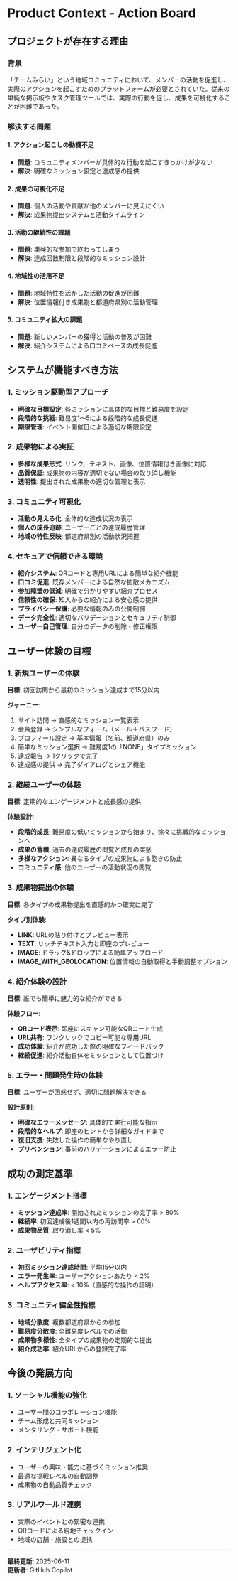 # Product Context - Action Board

## プロジェクトが存在する理由

### 背景
「チームみらい」という地域コミュニティにおいて、メンバーの活動を促進し、実際のアクションを起こすためのプラットフォームが必要とされていた。従来の単純な掲示板やタスク管理ツールでは、実際の行動を促し、成果を可視化することが困難であった。

### 解決する問題

#### 1. アクション起こしの動機不足
- **問題**: コミュニティメンバーが具体的な行動を起こすきっかけが少ない
- **解決**: 明確なミッション設定と達成感の提供

#### 2. 成果の可視化不足
- **問題**: 個人の活動や貢献が他のメンバーに見えにくい
- **解決**: 成果物提出システムと活動タイムライン

#### 3. 活動の継続性の課題
- **問題**: 単発的な参加で終わってしまう
- **解決**: 達成回数制限と段階的なミッション設計

#### 4. 地域性の活用不足
- **問題**: 地域特性を活かした活動の促進が困難
- **解決**: 位置情報付き成果物と都道府県別の活動管理

#### 5. コミュニティ拡大の課題
- **問題**: 新しいメンバーの獲得と活動の普及が困難
- **解決**: 紹介システムによる口コミベースの成長促進

## システムが機能すべき方法

### 1. ミッション駆動型アプローチ
- **明確な目標設定**: 各ミッションに具体的な目標と難易度を設定
- **段階的な挑戦**: 難易度1〜5による段階的な成長促進
- **期限管理**: イベント開催日による適切な期限設定

### 2. 成果物による実証
- **多様な成果形式**: リンク、テキスト、画像、位置情報付き画像に対応
- **品質保証**: 成果物の内容が適切でない場合の取り消し機能
- **透明性**: 提出された成果物の適切な管理と表示

### 3. コミュニティ可視化
- **活動の見える化**: 全体的な達成状況の表示
- **個人の成長追跡**: ユーザーごとの達成履歴管理
- **地域の特性反映**: 都道府県別の活動状況把握

### 4. セキュアで信頼できる環境
- **紹介システム**: QRコードと専用URLによる簡単な紹介機能
- **口コミ促進**: 既存メンバーによる自然な拡散メカニズム
- **参加障壁の低減**: 明確で分かりやすい紹介プロセス
- **信頼性の確保**: 知人からの紹介による安心感の提供
- **プライバシー保護**: 必要な情報のみの公開制御
- **データ完全性**: 適切なバリデーションとセキュリティ制御
- **ユーザー自己管理**: 自分のデータの削除・修正権限

## ユーザー体験の目標

### 1. 新規ユーザーの体験
**目標**: 初回訪問から最初のミッション達成まで15分以内

**ジャーニー**:
1. サイト訪問 → 直感的なミッション一覧表示
2. 会員登録 → シンプルなフォーム（メール＋パスワード）
3. プロフィール設定 → 基本情報（名前、都道府県）のみ
4. 簡単なミッション選択 → 難易度1の「NONE」タイプミッション
5. 達成報告 → 1クリックで完了
6. 達成感の提供 → 完了ダイアログとシェア機能

### 2. 継続ユーザーの体験
**目標**: 定期的なエンゲージメントと成長感の提供

**体験設計**:
- **段階的成長**: 難易度の低いミッションから始まり、徐々に挑戦的なミッションへ
- **成果の蓄積**: 過去の達成履歴の閲覧と成長の実感
- **多様なアクション**: 異なるタイプの成果物による飽きの防止
- **コミュニティ感**: 他のユーザーの活動状況の閲覧

### 3. 成果物提出の体験
**目標**: 各タイプの成果物提出を直感的かつ確実に完了

**タイプ別体験**:
- **LINK**: URLの貼り付けとプレビュー表示
- **TEXT**: リッチテキスト入力と即座のプレビュー
- **IMAGE**: ドラッグ&ドロップによる簡単アップロード
- **IMAGE_WITH_GEOLOCATION**: 位置情報の自動取得と手動調整オプション

### 4. 紹介体験の設計
**目標**: 誰でも簡単に魅力的な紹介ができる

**体験フロー**:
- **QRコード表示**: 即座にスキャン可能なQRコード生成
- **URL共有**: ワンクリックでコピー可能な専用URL
- **成功体験**: 紹介が成功した際の明確なフィードバック
- **継続促進**: 紹介活動自体をミッションとして位置づけ

### 5. エラー・問題発生時の体験
**目標**: ユーザーが困惑せず、適切に問題解決できる

**設計原則**:
- **明確なエラーメッセージ**: 具体的で実行可能な指示
- **段階的なヘルプ**: 即座のヒントから詳細なガイドまで
- **復旧支援**: 失敗した操作の簡単なやり直し
- **プリベンション**: 事前のバリデーションによるエラー防止

## 成功の測定基準

### 1. エンゲージメント指標
- **ミッション達成率**: 開始されたミッションの完了率 > 80%
- **継続率**: 初回達成後1週間以内の再訪問率 > 60%
- **成果物品質**: 取り消し率 < 5%

### 2. ユーザビリティ指標
- **初回ミッション達成時間**: 平均15分以内
- **エラー発生率**: ユーザーアクションあたり < 2%
- **ヘルプアクセス率**: < 10%（直感的な操作の証明）

### 3. コミュニティ健全性指標
- **地域分散度**: 複数都道府県からの参加
- **難易度分散度**: 全難易度レベルでの活動
- **成果物多様性**: 全タイプの成果物の定期的な提出
- **紹介成功率**: 紹介URLからの登録完了率

## 今後の発展方向

### 1. ソーシャル機能の強化
- ユーザー間のコラボレーション機能
- チーム形成と共同ミッション
- メンタリング・サポート機能

### 2. インテリジェント化
- ユーザーの興味・能力に基づくミッション推奨
- 最適な挑戦レベルの自動調整
- 成果物の自動品質チェック

### 3. リアルワールド連携
- 実際のイベントとの緊密な連携
- QRコードによる現地チェックイン
- 地域の店舗・施設との提携

---

**最終更新**: 2025-06-11  
**更新者**: GitHub Copilot
